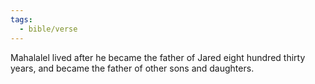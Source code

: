 ```yaml
---
tags:
  - bible/verse
---
```

Mahalalel lived after he became the father of Jared eight hundred thirty years, and became the father of other sons and daughters.
